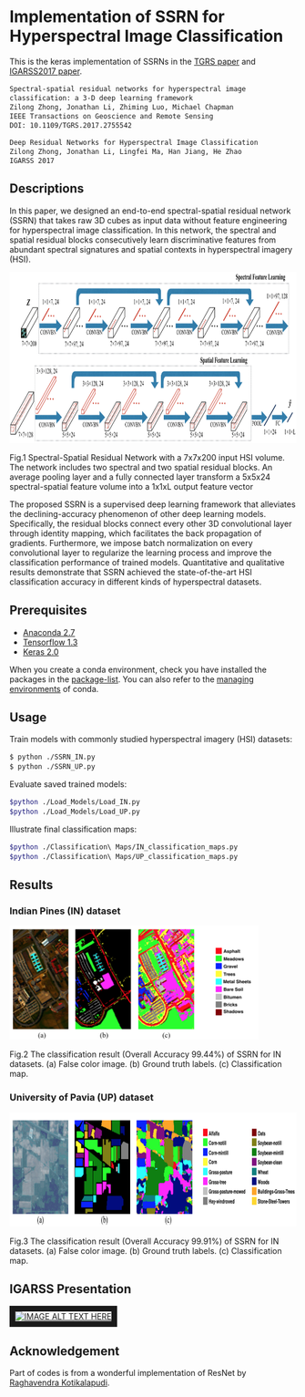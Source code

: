 # Implementation of SSRN for Hyperspectral Image Classification

This is the keras implementation of SSRNs in the [TGRS paper](http://ieeexplore.ieee.org/document/8061020/) and [IGARSS2017 paper](https://www.researchgate.net/publication/320145356_Deep_Residual_Networks_for_Hyperspectral_Image_Classification).
<br/>

```jason
Spectral-spatial residual networks for hyperspectral image classification: a 3-D deep learning framework
Zilong Zhong, Jonathan Li, Zhiming Luo, Michael Chapman
IEEE Transactions on Geoscience and Remote Sensing
DOI: 10.1109/TGRS.2017.2755542
```

```jason
Deep Residual Networks for Hyperspectral Image Classification
Zilong Zhong, Jonathan Li, Lingfei Ma, Han Jiang, He Zhao
IGARSS 2017
```

## Descriptions
In this paper, we designed an end-to-end spectral-spatial residual network (SSRN) that takes raw 3D cubes as input data without feature engineering for hyperspectral image classification. In this network, the spectral and spatial residual blocks consecutively learn discriminative features from abundant spectral signatures and spatial contexts in hyperspectral imagery (HSI).

<img src="figure/fig1.png" height="300"/>

Fig.1  Spectral-Spatial Residual Network with a 7x7x200 input HSI volume. The network includes two spectral and two spatial residual blocks. An average pooling layer and a fully connected layer transform a 5x5x24 spectral-spatial feature volume into a 1x1xL output feature vector

The proposed SSRN is a supervised deep learning framework that alleviates the declining-accuracy phenomenon of other deep learning models. Specifically, the residual blocks connect every other 3D convolutional layer through identity mapping, which facilitates the back propagation of gradients. Furthermore, we impose batch normalization on every convolutional layer to regularize the learning process and improve the classification performance of trained models. Quantitative and qualitative results demonstrate that SSRN achieved the state-of-the-art HSI classification accuracy in different kinds of hyperspectral datasets.


## Prerequisites

- [Anaconda 2.7](https://www.anaconda.com/download/#linux)
- [Tensorflow 1.3](https://github.com/tensorflow/tensorflow/tree/r1.3)
- [Keras 2.0](https://github.com/fchollet/keras)

When you create a conda environment, check you have installed the packages in the [package-list](https://github.com/zilongzhong/SSRN/blob/master/package-list.txt). You can also refer to the [managing environments](https://conda.io/docs/user-guide/tasks/manage-environments.html) of conda.


## Usage

Train models with commonly studied hyperspectral imagery (HSI) datasets:
```bash
$ python ./SSRN_IN.py
$ python ./SSRN_UP.py

```
Evaluate saved trained models:
```bash
$python ./Load_Models/Load_IN.py
$python ./Load_Models/Load_UP.py

```
Illustrate final classification maps:
```bash
$python ./Classification\ Maps/IN_classification_maps.py
$python ./Classification\ Maps/UP_classification_maps.py

```

## Results

### Indian Pines (IN) dataset

<img src="figure/fig2.png" height="200"/>

Fig.2  The classification result (Overall Accuracy 99.44%) of SSRN for IN datasets. (a) False color image. (b) Ground truth labels. (c) Classification map. 

### University of Pavia (UP) dataset

<img src="figure/fig3.png" height="200"/>

Fig.3  The classification result (Overall Accuracy 99.91%) of SSRN for IN datasets. (a) False color image. (b) Ground truth labels. (c) Classification map.

## IGARSS Presentation

<a href="https://www.youtube.com/watch?v=Od1DQESmbFg&t=0s" target="_blank"><img src="https://i.ytimg.com/vi/Od1DQESmbFg/maxresdefault.jpg"
alt="IMAGE ALT TEXT HERE" width="240" height="180" border="10" /></a>

## Acknowledgement

Part of codes is from a wonderful implementation of ResNet by [Raghavendra Kotikalapudi](https://github.com/raghakot/keras-resnet).